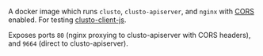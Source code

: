 A docker image which runs `clusto`, `clusto-apiserver`, and `nginx`
with [CORS](http://enable-cors.org/) enabled. For testing
[clusto-client-js](https://github.com/aalpern/clusto-client-js).

Exposes ports `80` (nginx proxying to clusto-apiserver with CORS
headers), and `9664` (direct to clusto-apiserver).
